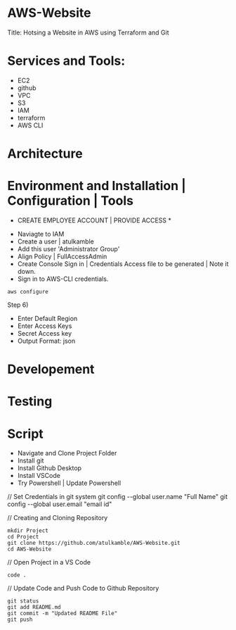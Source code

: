 # AWS-Website
Title: Hotsing a Website in AWS using Terraform and Git

# Services and Tools:
- EC2
- github
- VPC
- S3
- IAM
- terraform
- AWS CLI

# Architecture


# Environment and Installation | Configuration | Tools
* CREATE EMPLOYEE ACCOUNT | PROVIDE ACCESS *
- Naviagte to IAM
- Create a user | atulkamble
- Add this user 'Administrator Group'
- Align Policy | FullAccessAdmin
- Create Console Sign in | Credentials Access file to be generated | Note it down.
- Sign in to AWS-CLI credentials.
```
aws configure
```
Step 6) 
- Enter Default Region
- Enter Access Keys
- Secret Access key
- Output Format: json

# Developement

# Testing

# Script
- Navigate and Clone Project Folder
- Install git 
- Install Github Desktop
- Install VSCode
- Try Powershell | Update Powershell

// Set Credentials in git system
git config --global user.name "Full Name"
git config --global user.email "email id"

// Creating and Cloning Repository
```
mkdir Project
cd Project
git clone https://github.com/atulkamble/AWS-Website.git
cd AWS-Website
 ```

// Open Project in a VS Code
```
code .
```

// Update Code and Push Code to Github Repository
```
git status
git add README.md
git commit -m "Updated README File"
git push
```